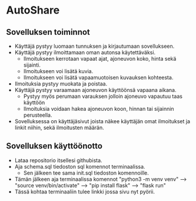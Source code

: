 # AutoShare

## Sovelluksen toiminnot
- Käyttäjä pystyy luomaan tunnuksen ja kirjautumaan sovellukseen.
- Käyttäjä pystyy ilmoittamaan oman autonsa käytettäväksi.
    - Ilmoitukseen kerrotaan vapaat ajat, ajoneuvon koko, hinta sekä sijainti.
    - Ilmoitukseen voi lisätä kuvia.
    - Ilmoitukseen voi lisätä vapaamuotoisen kuvauksen kohteesta.
- Ilmoituksia pystyy muokata ja poistaa.
- Käyttäjä pystyy varaamaan ajoneuvon käyttöönsä vapaana aikana.
    - Pystyy myös perumaan varauksen jolloin ajoneuvo vapautuu taas käyttöön
    - Ilmoituksia voidaan hakea ajoneuvon koon, hinnan tai sijainnin perusteella.
- Sovelluksessa on käyttäjäsivut joista näkee käyttäjän omat ilmoitukset ja linkit niihin, sekä ilmoitusten määrän.


## Sovelluksen käyttöönotto
- Lataa repositorio itsellesi githubista.
- Aja schema.sql tiedoston sql komennot terminaalissa.
    - Sen jälkeen tee sama init.sql tiedoston komennoille.
- Tämän jälkeen aja terminaalissa komennot "python3 -m venv venv" --> "source venv/bin/activate" --> "pip install flask" --> "flask run"
- Tässä kohtaa terminaaliin tulee linkki jossa sivu nyt pyörii.
